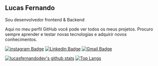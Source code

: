 ## Lucas Fernando
Sou desenvolvedor frontend & Backend

Aqui no meu perfil GitHub você pode ver todos os meus projetos. Procuro sempre aprender e testar novas tecnologias e adquirir novos conhecimentos.

<a href="https://instagram.com/lucasfernando.dev"><img alt="instagram Badge" src="https://img.shields.io/badge/-@lucasfernando.dev-3271ff?style=flat-square&labelColor=3271ff&logo=instagram&logoColor=white&link=https://instagram.com/lucasfernando.dev"/></a>
<a href="https://www.linkedin.com/in/lucasfernandodev/"><img alt="Linkedin Badge" src="https://img.shields.io/badge/-Lucas%20Fernando-3271ff?style=flat-square&logo=Linkedin&logoColor=white&link=https://www.linkedin.com/in/lucasfernandodev/"/></a>
<a href="mailto:lucasfernando.dev@gmail.com"><img alt="Gmail Badge" src="https://img.shields.io/badge/-lucasfernando.dev@gmail.com-3271ff?style=flat-square&logo=Gmail&logoColor=white&link=mailto:lucasfernando.dev@gmail.com"/></a>


[![lucasfernandodev's github stats](https://github-readme-stats.vercel.app/api?username=lucasfernandodev)](https://github.com/lucasfernandodev)
[![Top Langs](https://github-readme-stats.vercel.app/api/top-langs/?username=lucasfernandodev&layout=compact)](https://github.com/lucasfernandodev/github-readme-stats)
